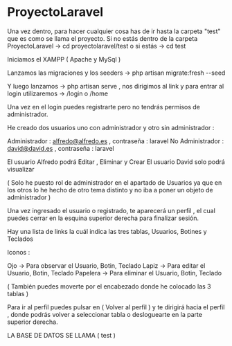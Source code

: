 # ProyectoLaravel

Una vez dentro, para hacer cualquier cosa has de ir hasta la carpeta "test" que es como se llama el proyecto.
Si no estás dentro de la carpeta ProyectoLaravel -> cd proyectolaravel/test  o  si estás -> cd test

Iniciamos el XAMPP ( Apache y MySql )

Lanzamos las migraciones y los seeders -> php artisan migrate:fresh --seed

Y luego lanzamos -> php artisan serve  , nos dirigimos al link y para entrar al login utilizaremos  -> /login o /home 

Una vez en el login puedes registrarte pero no tendrás permisos de administrador.

He creado dos usuarios uno con administrador y otro sin administrador :

Administrador : alfredo@alfredo.es  , contraseña : laravel
No Administrador : david@david.es , contraseña : laravel

El usuario Alfredo podrá Editar , Eliminar y Crear
El usuario David solo podrá visualizar

( Solo he puesto rol de administrador en el apartado de Usuarios ya que en los otros lo he hecho de otro tema distinto y no iba a poner un objeto de administrador )

Una vez ingresado el usuario o registrado, te aparecerá un perfil , el cual puedes cerrar en la esquina superior derecha para finalizar sesión.

Hay una lista de links la cuál indica las tres tablas, Usuarios, Botines y Teclados

Iconos :

Ojo -> Para observar el Usuario, Botin, Teclado
Lapiz -> Para editar el Usuario, Botin, Teclado
Papelera -> Para eliminar el Usuario, Botin, Teclado

( También puedes moverte por el encabezado donde he colocado las 3 tablas ) 

Para ir al perfil puedes pulsar en ( Volver al perfil ) y te dirigirá hacia el perfil , donde podrás volver a seleccionar tabla o desloguearte en la parte superior derecha.


LA BASE DE DATOS SE LLAMA ( test )
